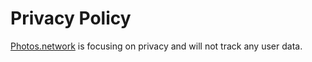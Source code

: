 # Privacy Policy

[Photos.network](https://photos.network) is focusing on privacy and will not track any user data.
